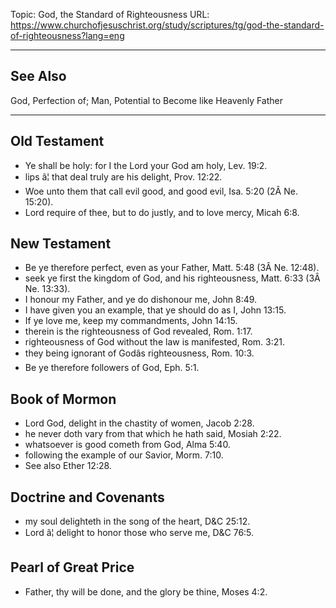 Topic: God, the Standard of Righteousness
URL: https://www.churchofjesuschrist.org/study/scriptures/tg/god-the-standard-of-righteousness?lang=eng

---

## See Also

God, Perfection of; Man, Potential to Become like Heavenly Father

---

## Old Testament

- Ye shall be holy: for I the Lord your God am holy, Lev. 19:2.
- lips â¦ that deal truly are his delight, Prov. 12:22.
- Woe unto them that call evil good, and good evil, Isa. 5:20 (2Â Ne. 15:20).
- Lord require of thee, but to do justly, and to love mercy, Micah 6:8.

## New Testament

- Be ye therefore perfect, even as your Father, Matt. 5:48 (3Â Ne. 12:48).
- seek ye first the kingdom of God, and his righteousness, Matt. 6:33 (3Â Ne. 13:33).
- I honour my Father, and ye do dishonour me, John 8:49.
- I have given you an example, that ye should do as I, John 13:15.
- If ye love me, keep my commandments, John 14:15.
- therein is the righteousness of God revealed, Rom. 1:17.
- righteousness of God without the law is manifested, Rom. 3:21.
- they being ignorant of Godâs righteousness, Rom. 10:3.
- Be ye therefore followers of God, Eph. 5:1.

## Book of Mormon

- Lord God, delight in the chastity of women, Jacob 2:28.
- he never doth vary from that which he hath said, Mosiah 2:22.
- whatsoever is good cometh from God, Alma 5:40.
- following the example of our Savior, Morm. 7:10.
- See also Ether 12:28.

## Doctrine and Covenants

- my soul delighteth in the song of the heart, D&C 25:12.
- Lord â¦ delight to honor those who serve me, D&C 76:5.

## Pearl of Great Price

- Father, thy will be done, and the glory be thine, Moses 4:2.

